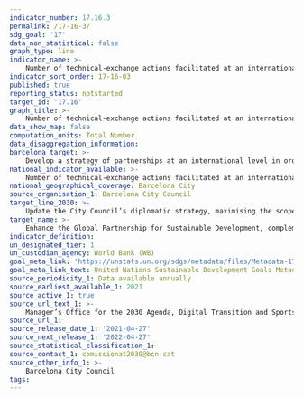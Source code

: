 ```yaml
---
indicator_number: 17.16.3
permalink: /17-16-3/
sdg_goal: '17'
data_non_statistical: false
graph_type: line
indicator_name: >-
    Number of technical-exchange actions facilitated at an international level
indicator_sort_order: 17-16-03
published: true
reporting_status: notstarted
target_id: '17.16'
graph_title: >-
    Number of technical-exchange actions facilitated at an international level
data_show_map: false
computation_units: Total Number
data_disaggregation_information: 
barcelona_target: >-
    Develop a strategy of partnerships at an international level in order to promote the attainment of the 2030 Agenda’s goals
national_indicator_available: >-
    Number of technical-exchange actions facilitated at an international level
national_geographical_coverage: Barcelona City
source_organisation_1: Barcelona City Council
target_line_2030: >-
    Update the City Council’s diplomatic strategy, maximising the scope and quality of its partnerships in order to contribute to the attainment of the 2030 Agenda’s Sustainable Development Goals. Target value 2030: To be determined 
target_name: >-
    Enhance the Global Partnership for Sustainable Development, complemented by multi-stakeholder partnerships that mobilise and promote the sharing of knowledge, expertise, technologies and financial resources, to provide support for the achievement of the Sustainable Development Goals in all countries, in particular developing countries
indicator_definition:
un_designated_tier: 1
un_custodian_agency: World Bank (WB)
goal_meta_link: 'https://unstats.un.org/sdgs/metadata/files/Metadata-17-16-01.pdf'
goal_meta_link_text: United Nations Sustainable Development Goals Metadata (pdf 894kB)
source_periodicity_1: Data available annually
source_earliest_available_1: 2021
source_active_1: true
source_url_text_1: >-
    Manager’s Office for the 2030 Agenda, Digital Transition and Sports
source_url_1: 
source_release_date_1: '2021-04-27'
source_next_release_1: '2022-04-27'
source_statistical_classification_1: 
source_contact_1: comissionat2030@bcn.cat
source_other_info_1: >-
    Barcelona City Council
tags:
---
```

